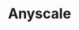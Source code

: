 ---
blog: https://anyscale.io/blog
git: https://github.com/ray-project/ray
logohandle: anyscaleio
sort: anyscale
title: Anyscale
twitter: https://x.com/anyscalecompute
website: https://anyscale.io/
---